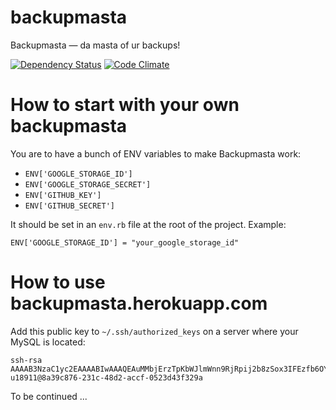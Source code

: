 backupmasta
===========

Backupmasta — da masta of ur backups!

[![Dependency Status](https://gemnasium.com/ZeroOneStudio/backupmasta.png)](https://gemnasium.com/ZeroOneStudio/backupmasta)
[![Code Climate](https://codeclimate.com/github/ZeroOneStudio/backupmasta.png)](https://codeclimate.com/github/ZeroOneStudio/backupmasta)

How to start with your own backupmasta
======================================

You are to have a bunch of ENV variables to make Backupmasta work:

* `ENV['GOOGLE_STORAGE_ID']`
* `ENV['GOOGLE_STORAGE_SECRET']`
* `ENV['GITHUB_KEY']`
* `ENV['GITHUB_SECRET']`

It should be set in an `env.rb` file at the root of the project. Example:

    ENV['GOOGLE_STORAGE_ID'] = "your_google_storage_id"

How to use backupmasta.herokuapp.com
====================================

Add this public key to `~/.ssh/authorized_keys` on a server where your MySQL is located:

    ssh-rsa AAAAB3NzaC1yc2EAAAABIwAAAQEAuMMbjErzTpKbWJlmWnn9RjRpij2b8zSox3IFEzfb6OYxO5qRqghzYmBuVtAkLkwe6/KTT0URm6kBXWYt+CAdUOCEqnvlNkkr4SSsUvm06deUHYL4SObjquyZVSuTWrdJqygUu6L1Qf1QcLW7BVi7jhJvgmaPww0p7TlZ8fZkg8LSoqf2XtRnYf825FQsHajgwLvLlAzq0u/bA2Tr809fJxi3nzKAjFddoC2xPKlSXIB8fWfc4Ysqr/XawYQs2u2LmsSnJQK1LNu7X9p220+0sJTigC6kdLCbEka0JxP+FUfuS1Ohf3S5UC0fMNEP/j+dwDb4sGD4HKmpbBlgaDMTtQ== u18911@8a39c876-231c-48d2-accf-0523d43f329a

To be continued ...
